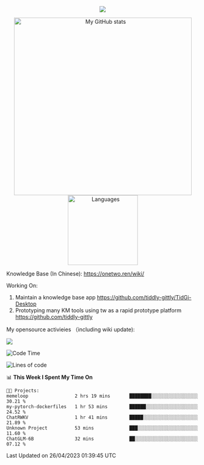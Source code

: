 <a href="https://github.com/linonetwo">
    <p align="center">
        <img src="https://github-profile-trophy.vercel.app/?username=linonetwo&column=7&theme=onedark"/>
    </p>
</a>
<a align="center" href="https://github.com/linonetwo">
  <p align="center">
    <img src="https://github-readme-stats.vercel.app/api?username=linonetwo&show_icons=true&count_private=true" alt="My GitHub stats" width="465"/>
    <img src="https://github-readme-stats.vercel.app/api/top-langs/?username=linonetwo&layout=compact&langs_count=10" alt="Languages" height="183">
  </p>
</a>

Knowledge Base (In Chinese): https://onetwo.ren/wiki/

Working On: 

1. Maintain a knowledge base app https://github.com/tiddly-gittly/TidGi-Desktop
1. Prototyping many KM tools using tw as a rapid prototype platform https://github.com/tiddly-gittly

My opensource activieies （including wiki update):

![](https://visitor-badge.glitch.me/badge?page_id=linonetwo.linonetwo)

<!--START_SECTION:waka-->
![Code Time](http://img.shields.io/badge/Code%20Time-1%2C692%20hrs%2017%20mins-blue)

![Lines of code](https://img.shields.io/badge/From%20Hello%20World%20I%27ve%20Written-47.1%20million%20lines%20of%20code-blue)

📊 **This Week I Spent My Time On** 

```text
🐱‍💻 Projects: 
memeloop                 2 hrs 19 mins       ████████░░░░░░░░░░░░░░░░░   30.21 % 
my-pytorch-dockerfiles   1 hr 53 mins        ██████░░░░░░░░░░░░░░░░░░░   24.52 % 
ChatRWKV                 1 hr 41 mins        █████░░░░░░░░░░░░░░░░░░░░   21.89 % 
Unknown Project          53 mins             ███░░░░░░░░░░░░░░░░░░░░░░   11.60 % 
ChatGLM-6B               32 mins             ██░░░░░░░░░░░░░░░░░░░░░░░   07.12 % 
```


 Last Updated on 26/04/2023 01:39:45 UTC
<!--END_SECTION:waka-->
